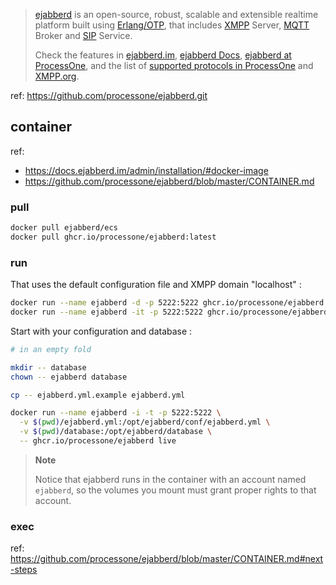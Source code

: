 

> [ejabberd][im] is an open-source,
robust, scalable and extensible realtime platform built using [Erlang/OTP][erlang],
that includes [XMPP][xmpp] Server, [MQTT][mqtt] Broker and [SIP][sip] Service.
> 
> Check the features in [ejabberd.im][im], [ejabberd Docs][features],
[ejabberd at ProcessOne][p1home], and the list of [supported protocols in ProcessOne][xeps]
and [XMPP.org][xmppej].
> 

ref: https://github.com/processone/ejabberd.git

[discussions]: https://github.com/processone/ejabberd/discussions
[docker-ecs-readme]: https://github.com/processone/docker-ejabberd/tree/master/ecs#readme
[docs-dev]: https://docs.ejabberd.im/developer/
[docs]: https://docs.ejabberd.im
[erlang]: https://www.erlang.org/
[features]: https://docs.ejabberd.im/admin/introduction/
[fluux]: https://fluux.io/
[github]: https://github.com/processone/ejabberd
[homebrew]: https://docs.ejabberd.im/admin/installation/#homebrew
[hubecs]: https://hub.docker.com/r/ejabberd/ecs/
[im]: https://ejabberd.im/
[issues]: https://github.com/processone/ejabberd/issues
[list]: https://lists.jabber.ru/mailman/listinfo/ejabberd
[localization]: https://docs.ejabberd.im/developer/extending-ejabberd/localization/
[mqtt]: https://mqtt.org/
[muc]: xmpp:ejabberd@conference.process-one.net
[osp]: https://docs.ejabberd.im/admin/installation/#operating-system-packages
[p1contact]: https://www.process-one.net/en/company/contact/
[p1download]: https://www.process-one.net/en/ejabberd/downloads/
[p1home]: https://www.process-one.net/en/ejabberd/
[packages]: https://github.com/processone/ejabberd/pkgs/container/ejabberd
[releases]: https://github.com/processone/ejabberd/releases
[sip]: https://en.wikipedia.org/wiki/Session_Initiation_Protocol
[stackoverflow]: https://stackoverflow.com/questions/tagged/ejabberd?sort=newest
[weblate]: https://hosted.weblate.org/projects/ejabberd/ejabberd-po/
[xeps]: https://www.process-one.net/en/ejabberd/protocols/
[xmpp]: https://xmpp.org/
[xmppej]: https://xmpp.org/software/servers/ejabberd/

## container

ref:

- https://docs.ejabberd.im/admin/installation/#docker-image
- https://github.com/processone/ejabberd/blob/master/CONTAINER.md

### pull

~~~ sh
docker pull ejabberd/ecs
docker pull ghcr.io/processone/ejabberd:latest
~~~

### run

That uses the default configuration file and XMPP domain "localhost" : 

~~~ sh
docker run --name ejabberd -d -p 5222:5222 ghcr.io/processone/ejabberd # daemon
docker run --name ejabberd -it -p 5222:5222 ghcr.io/processone/ejabberd live # living erlang console attached
~~~

Start with your configuration and database : 

~~~ sh
# in an empty fold

mkdir -- database
chown -- ejabberd database

cp -- ejabberd.yml.example ejabberd.yml

docker run --name ejabberd -i -t -p 5222:5222 \
  -v $(pwd)/ejabberd.yml:/opt/ejabberd/conf/ejabberd.yml \
  -v $(pwd)/database:/opt/ejabberd/database \
  -- ghcr.io/processone/ejabberd live
~~~

> **Note**
> 
> Notice that ejabberd runs in the container with an account named `ejabberd`, so the volumes you mount must grant proper rights to that account.
> 

### exec

ref: https://github.com/processone/ejabberd/blob/master/CONTAINER.md#next-steps


